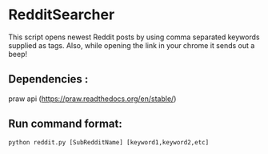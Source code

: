 # RedditSearcher
This script opens newest Reddit posts by using comma separated keywords supplied as tags. Also, while opening the link in your chrome it sends out a beep!

## Dependencies : 
praw api (https://praw.readthedocs.org/en/stable/)

## Run command format:
`python reddit.py [SubRedditName] [keyword1,keyword2,etc]`


